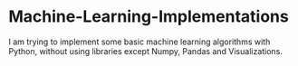 # Machine-Learning-Implementations
I am trying to implement some basic machine learning algorithms with Python, without using libraries except Numpy, Pandas and Visualizations. 
